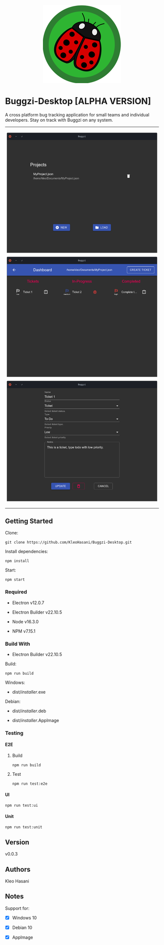 <p align="center">
	<img src="./docs/screenshots/logo.png">
</p>

# Buggzi-Desktop [ALPHA VERSION]

A cross platform bug tracking application for small teams and individual developers. Stay on track with Buggzi on any system.

---

<p align="center">
	<img src="./docs/screenshots/Screenshot1.png">
	<img src="./docs/screenshots/Screenshot2.png">
	<img src="./docs/screenshots/Screenshot3.png">
</p>

---

## Getting Started

Clone:

```git
git clone https://github.com/KleoHasani/Buggzi-Desktop.git
```

Install dependencies:

```npm
npm install
```

Start:

```npm
npm start
```

### Required

- Electron v12.0.7

- Electron Builder v22.10.5

- Node v16.3.0

- NPM v7.15.1

### Build With

- Electron Builder v22.10.5

Build:

```npm
npm run build
```

Windows:

- dist/_installer_.exe

Debian:

- dist/_installer_.deb

- dist/_installer_.AppImage

### Testing

#### E2E

1.  Build

    ```npm
    npm run build
    ```

2.  Test

    ```npm
    npm run test:e2e
    ```

#### UI

```npm
npm run test:ui
```

#### Unit

```npm
npm run test:unit
```

## Version

v0.0.3

## Authors

Kleo Hasani

## Notes

Support for:

- [x] Windows 10

- [x] Debian 10

- [x] AppImage
